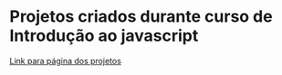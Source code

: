 # Projetos criados durante curso de Introdução ao javascript

[Link para página dos projetos](http://cristiancdias.github.io/introducao-javascript)
